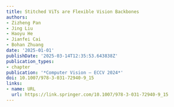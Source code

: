 ```yaml
---
title: Stitched ViTs are Flexible Vision Backbones
authors:
- Zizheng Pan
- Jing Liu
- Haoyu He
- Jianfei Cai
- Bohan Zhuang
date: '2025-01-01'
publishDate: '2025-03-14T12:35:53.643838Z'
publication_types:
- chapter
publication: '*Computer Vision – ECCV 2024*'
doi: 10.1007/978-3-031-72940-9_15
links:
- name: URL
  url: https://link.springer.com/10.1007/978-3-031-72940-9_15
---
```

